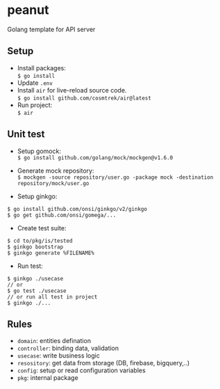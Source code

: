 # peanut
Golang template for API server

## Setup
- Install packages:\
`$ go install`
- Update `.env`
- Install `air` for live-reload source code.\
`$ go install github.com/cosmtrek/air@latest`
- Run project:\
`$ air`

## Unit test
- Setup gomock:\
`$ go install github.com/golang/mock/mockgen@v1.6.0`
- Generate mock repository:\
`$ mockgen -source repository/user.go -package mock -destination repository/mock/user.go`

- Setup ginkgo:
```
$ go install github.com/onsi/ginkgo/v2/ginkgo
$ go get github.com/onsi/gomega/...
```
- Create test suite:
```
$ cd to/pkg/is/tested
$ ginkgo bootstrap
$ ginkgo generate %FILENAME%
```
- Run test:
```
$ ginkgo ./usecase
// or
$ go test ./usecase
// or run all test in project
$ ginkgo ./...
```

## Rules
- `domain`: entities defination
- `controller`: binding data, validation
- `usecase`: write business logic
- `resository`: get data from storage (DB, firebase, bigquery,..)
- `config`: setup or read configuration variables
- `pkg`: internal package
